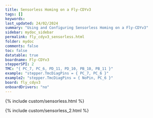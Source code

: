 ```yaml
---
title: Sensorless Homing on a Fly-CDYv3
tags: []
keywords: 
last_updated: 24/02/2024
summary: "Using and Configuring Sensorless Homing on a Fly-CDYv3"
sidebar: mydoc_sidebar
permalink: fly_cdyv3_sensorless.html
folder: mydoc
comments: false
toc: false
datatable: true
boardname: Fly-CDYv3
stepperSPI: 2
TMC: "{ PC_7, PC_6, PD_11, PD_10, PB_10, PB_11 }"
example: "stepper.TmcDiagPins = { PC_7, PC_6 }"
example2: "stepper.TmcDiagPins = { NoPin, PC_6 }"
board: fly_cdyv3
onboardDrivers: "no"
---
```


{% include custom/sensorless.html %}

{% include custom/sensorless_2.html %}
